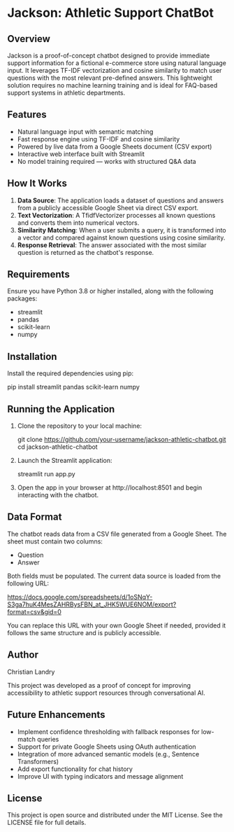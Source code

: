 # Jackson: Athletic Support ChatBot

## Overview

Jackson is a proof-of-concept chatbot designed to provide immediate support information for a fictional e-commerce store using natural language input. It leverages TF-IDF vectorization and cosine similarity to match user questions with the most relevant pre-defined answers. This lightweight solution requires no machine learning training and is ideal for FAQ-based support systems in athletic departments.

## Features

- Natural language input with semantic matching
- Fast response engine using TF-IDF and cosine similarity
- Powered by live data from a Google Sheets document (CSV export)
- Interactive web interface built with Streamlit
- No model training required — works with structured Q&A data

## How It Works

1. **Data Source**: The application loads a dataset of questions and answers from a publicly accessible Google Sheet via direct CSV export.
2. **Text Vectorization**: A TfidfVectorizer processes all known questions and converts them into numerical vectors.
3. **Similarity Matching**: When a user submits a query, it is transformed into a vector and compared against known questions using cosine similarity.
4. **Response Retrieval**: The answer associated with the most similar question is returned as the chatbot's response.

## Requirements

Ensure you have Python 3.8 or higher installed, along with the following packages:

- streamlit
- pandas
- scikit-learn
- numpy

## Installation

Install the required dependencies using pip:

pip install streamlit pandas scikit-learn numpy

## Running the Application

1. Clone the repository to your local machine:

   git clone https://github.com/your-username/jackson-athletic-chatbot.git
   cd jackson-athletic-chatbot

2. Launch the Streamlit application:

   streamlit run app.py

3. Open the app in your browser at http://localhost:8501 and begin interacting with the chatbot.

## Data Format

The chatbot reads data from a CSV file generated from a Google Sheet. The sheet must contain two columns:

- Question
- Answer

Both fields must be populated. The current data source is loaded from the following URL:

https://docs.google.com/spreadsheets/d/1oSNqY-S3ga7huK4MesZAHRBysFBN_at_JHK5WUE6NOM/export?format=csv&gid=0

You can replace this URL with your own Google Sheet if needed, provided it follows the same structure and is publicly accessible.

## Author

Christian Landry

This project was developed as a proof of concept for improving accessibility to athletic support resources through conversational AI.

## Future Enhancements

- Implement confidence thresholding with fallback responses for low-match queries
- Support for private Google Sheets using OAuth authentication
- Integration of more advanced semantic models (e.g., Sentence Transformers)
- Add export functionality for chat history
- Improve UI with typing indicators and message alignment

## License

This project is open source and distributed under the MIT License. See the LICENSE file for full details.
